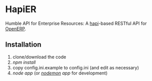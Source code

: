 HapiER
======
Humble API for Enterprise Resources: A [hapi](http://hapijs.com)-based RESTful API for [OpenERP](http://openerp.com).

Installation
------------
1. clone/download the code
2. _npm install_
3. copy config.ini.example to config.ini (and edit as necessary)
4. _node app_ (or _[nodemon](http://remy.github.io/nodemon/) app_ for development)

